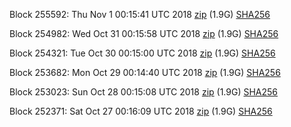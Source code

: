 Block 255592: Thu Nov  1 00:15:41 UTC 2018 [zip](https://dash-bootstrap.ams3.digitaloceanspaces.com/testnet/2018-11-01/bootstrap.dat.zip) (1.9G) [SHA256](https://dash-bootstrap.ams3.digitaloceanspaces.com/testnet/2018-11-01/sha256.txt)

Block 254982: Wed Oct 31 00:15:58 UTC 2018 [zip](https://dash-bootstrap.ams3.digitaloceanspaces.com/testnet/2018-10-31/bootstrap.dat.zip) (1.9G) [SHA256](https://dash-bootstrap.ams3.digitaloceanspaces.com/testnet/2018-10-31/sha256.txt)

Block 254321: Tue Oct 30 00:15:00 UTC 2018 [zip](https://dash-bootstrap.ams3.digitaloceanspaces.com/testnet/2018-10-30/bootstrap.dat.zip) (1.9G) [SHA256](https://dash-bootstrap.ams3.digitaloceanspaces.com/testnet/2018-10-30/sha256.txt)

Block 253682: Mon Oct 29 00:14:40 UTC 2018 [zip](https://dash-bootstrap.ams3.digitaloceanspaces.com/testnet/2018-10-29/bootstrap.dat.zip) (1.9G) [SHA256](https://dash-bootstrap.ams3.digitaloceanspaces.com/testnet/2018-10-29/sha256.txt)

Block 253023: Sun Oct 28 00:15:08 UTC 2018 [zip](https://dash-bootstrap.ams3.digitaloceanspaces.com/testnet/2018-10-28/bootstrap.dat.zip) (1.9G) [SHA256](https://dash-bootstrap.ams3.digitaloceanspaces.com/testnet/2018-10-28/sha256.txt)

Block 252371: Sat Oct 27 00:16:09 UTC 2018 [zip](https://dash-bootstrap.ams3.digitaloceanspaces.com/testnet/2018-10-27/bootstrap.dat.zip) (1.9G) [SHA256](https://dash-bootstrap.ams3.digitaloceanspaces.com/testnet/2018-10-27/sha256.txt)
